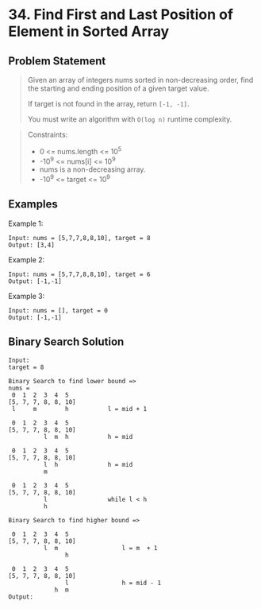 # 34. Find First and Last Position of Element in Sorted Array

## Problem Statement

> Given an array of integers nums sorted in non-decreasing order, find the starting and ending position of a given target value.
>
> If target is not found in the array, return `[-1, -1]`.
>
> You must write an algorithm with `O(log n)` runtime complexity.

> Constraints:
>
> - 0 <= nums.length <= 10<sup>5</sup>
> - -10<sup>9</sup> <= nums[i] <= 10<sup>9</sup>
> - nums is a non-decreasing array.
> - -10<sup>9</sup> <= target <= 10<sup>9</sup>

## Examples

Example 1:

```
Input: nums = [5,7,7,8,8,10], target = 8
Output: [3,4]
```

Example 2:

```
Input: nums = [5,7,7,8,8,10], target = 6
Output: [-1,-1]
```

Example 3:

```
Input: nums = [], target = 0
Output: [-1,-1]
```

## Binary Search Solution

```
Input:
target = 8

Binary Search to find lower bound =>
nums =
 0  1  2  3  4  5
[5, 7, 7, 8, 8, 10]
 l     m        h           l = mid + 1

 0  1  2  3  4  5
[5, 7, 7, 8, 8, 10]
          l  m  h           h = mid

 0  1  2  3  4  5
[5, 7, 7, 8, 8, 10]
          l  h              h = mid
          m

 0  1  2  3  4  5
[5, 7, 7, 8, 8, 10]
          l                 while l < h
          h

Binary Search to find higher bound =>

 0  1  2  3  4  5
[5, 7, 7, 8, 8, 10]
          l  m                  l = m  + 1
                h

 0  1  2  3  4  5
[5, 7, 7, 8, 8, 10]
                l               h = mid - 1
             h  m
Output:

```
